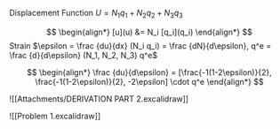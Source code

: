 Displacement Function $U=N_1 q_1 + N_2 q_2 + N_3 q_3$ 

$$
\begin{align*}
[u](u) &= N_i [q_i](q_i)
\end{align*}
$$
Strain $\epsilon = \frac {du}{dx} (N_i q_i) = \frac {dN}{d\epsilon}, q^e = \frac {d}{d\epsilon} (N_1, N_2, N_3) q^e$

$$
\begin{align*}
\frac {du}{d\epsilon} = [\frac{-1(1-2\epsilon)}{2}, \frac{-1(1-2\epsilon)}{2}, -2\epsilon] \cdot q^e
\end{align*}
$$

![[Attachments/DERIVATION PART 2.excalidraw]]

![[Problem 1.excalidraw]]









